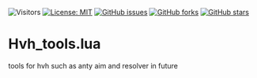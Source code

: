 ![Visitors](https://api.visitorbadge.io/api/visitors?path=https%3A%2F%2Fgithub.com%2Ftitaniummachine1%2FHvh_tools/blob/main/Hvh_tools.lua&label=Visitors&countColor=%23263759&style=plastic)
[![License: MIT](https://img.shields.io/badge/License-MIT-yellow.svg)](https://opensource.org/licenses/MIT)
[![GitHub issues](https://img.shields.io/github/issues/titaniummachine1/Hvh_tools/blob/main/Hvh_tools.svg)](https://github.com/titaniummachine1/Hvh_tools/blob/main/Hvh_tools.lua/issues)
[![GitHub forks](https://img.shields.io/github/forks/titaniummachine1/Hvh_tools/blob/main/Hvh_tools.svg)](https://github.com/titaniummachine1/Hvh_tools/blob/main/Hvh_tools.lua/network)
[![GitHub stars](https://img.shields.io/github/stars/titaniummachine1/Hvh_tools/blob/main/Hvh_tools.svg)](https://github.com/titaniummachine1/Hvh_tools/blob/main/Hvh_tools.lua/stargazers)

# Hvh_tools.lua
tools for hvh such as anty aim and resolver in future
